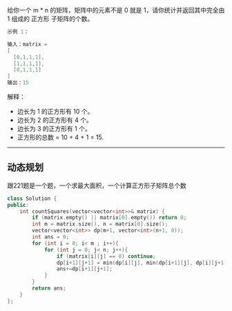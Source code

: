 给你一个 m * n 的矩阵，矩阵中的元素不是 0 就是 1，请你统计并返回其中完全由 1 组成的 正方形 子矩阵的个数。

```cpp
示例 1：

输入：matrix =
[
  [0,1,1,1],
  [1,1,1,1],
  [0,1,1,1]
]
输出：15
```

解释： 

- 边长为 1 的正方形有 10 个。
- 边长为 2 的正方形有 4 个。
- 边长为 3 的正方形有 1 个。
- 正方形的总数 = 10 + 4 + 1 = 15.

---


## 动态规划

跟221题是一个题，一个求最大面积，一个计算正方形子矩阵总个数

```cpp
class Solution {
public:
    int countSquares(vector<vector<int>>& matrix) {
        if (matrix.empty() || matrix[0].empty()) return 0;
        int m = matrix.size(), n = matrix[0].size();
        vector<vector<int>> dp(m+1, vector<int>(n+1, 0));
        int ans = 0;
        for (int i = 0; i< m ; i++){
            for (int j = 0; j< n; j++){
                if (matrix[i][j] == 0) continue;
                dp[i+1][j+1] = min(dp[i][j], min(dp[i+1][j], dp[i][j+1])) + 1;
                ans+=dp[i+1][j+1];
            }
        }
        return ans;
    }
};
```

